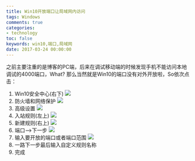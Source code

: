 ```yaml
---
title: Win10开放端口让局域网内访问
tags: Windows
comments: true
categories: 
- technology
toc: false
keywords: win10,端口,局域网
date: 2017-03-24 00:00:00
---
```



之前主要注重的是博客的PC端，后来在调试移动端的时候发现手机不能访问本地调试的4000端口，What?
那么当然就是Win10的端口没有对外开放啦，So依次点击：
1. Win10安全中心(右下)
![](http://images.di1shuai.com/FrshaARMBlt5S8WXiHJj3NrLzlK6)
2. 防火墙和网络保护
![](http://images.di1shuai.com/FqDOt5XMW14HObaYm4hsNtGKMccn)
3. 高级设置
![](http://images.di1shuai.com/Fl4zTnZQNXUz1CT4Tf1NPPdc6hDh)
4. 入站规则(左上)
![](http://images.di1shuai.com/FjiN3xJheqpTyEu_tVB7YpiU9VLk)
5. 新建规则(右上)
![](http://images.di1shuai.com/FpDCCAwFkFE06N0HE_J_kYoQa7kC)
6. 端口-->下一步
![](http://images.di1shuai.com/FrCFBHJG4lemoFV5ydpou5IPHJQd)
7. 输入要开放的端口或者端口范围
![](http://images.di1shuai.com/FrgBeaZ2Ypwf9F1vAKd8d892Km5x)
8. 一路下一步最后输入自定义规则名称
9. 完成
